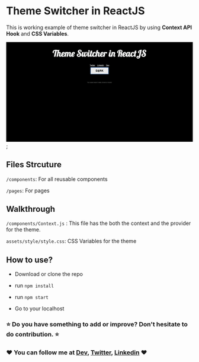 # Theme Switcher in ReactJS

This is working example of theme switcher in ReactJS by using **Context API Hook** and **CSS Variables**.

![Demo of the theme switching](./src/assets/images/themeswitcher.gif);

## Files Strcuture

`/components`: For all reusable components

`/pages`: For pages

## Walkthrough

`/components/Context.js` : This file has the both the context and the provider for the theme.

`assets/style/style.css`: CSS Variables for the theme

## How to use?

- Download or clone the repo

- run `npm install`

- run `npm start`

- Go to your localhost


### :star: Do you have something to add or improve? Don't hesitate to do contribution. :star:


### :heart: You can follow me at [Dev](https://dev.to/hellonehha), [Twitter](https://twitter.com/hellonehha), [Linkedin](https://www.linkedin.com/in/nehha/) :heart:
